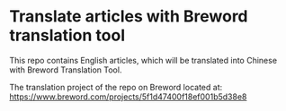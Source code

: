 # Translate articles with Breword translation tool

This repo contains English articles, which will be translated into Chinese with Breword Translation Tool.

The translation project of the repo on Breword located at: https://www.breword.com/projects/5f1d47400f18ef001b5d38e8
